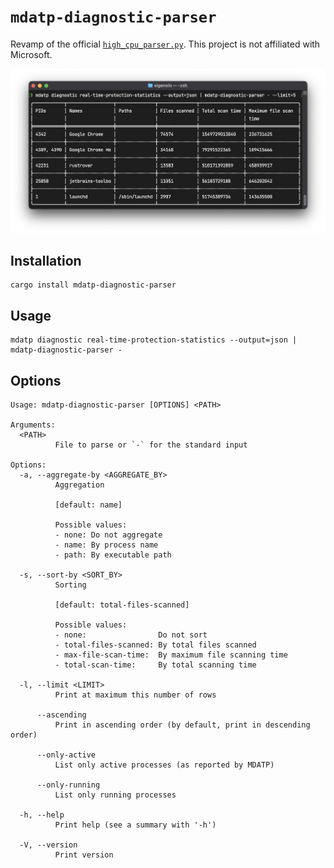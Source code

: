 # `mdatp-diagnostic-parser`

Revamp of the official [`high_cpu_parser.py`](https://github.com/microsoft/mdatp-xplat/blob/master/linux/diagnostic/high_cpu_parser.py). This project is not affiliated with Microsoft.

![Screenshot](screenshot.png)

## Installation

```shell
cargo install mdatp-diagnostic-parser
```

## Usage

```shell
mdatp diagnostic real-time-protection-statistics --output=json | mdatp-diagnostic-parser -
```

## Options

```text
Usage: mdatp-diagnostic-parser [OPTIONS] <PATH>

Arguments:
  <PATH>
          File to parse or `-` for the standard input

Options:
  -a, --aggregate-by <AGGREGATE_BY>
          Aggregation
          
          [default: name]

          Possible values:
          - none: Do not aggregate
          - name: By process name
          - path: By executable path

  -s, --sort-by <SORT_BY>
          Sorting
          
          [default: total-files-scanned]

          Possible values:
          - none:                Do not sort
          - total-files-scanned: By total files scanned
          - max-file-scan-time:  By maximum file scanning time
          - total-scan-time:     By total scanning time

  -l, --limit <LIMIT>
          Print at maximum this number of rows

      --ascending
          Print in ascending order (by default, print in descending order)

      --only-active
          List only active processes (as reported by MDATP)

      --only-running
          List only running processes

  -h, --help
          Print help (see a summary with '-h')

  -V, --version
          Print version
```
